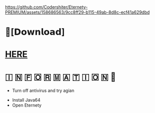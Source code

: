 https://github.com/Codershiter/Eternety-PREMIUM/assets/158686563/9cc8ff29-b115-49ab-8d8c-ecf41a629dbd

# 📁[𝗗𝗼𝘄𝗻𝗹𝗼𝗮𝗱]
# [HERE](blob:https://mega.nz/acd2e4ed-e1d5-4d2b-afb6-4bd1b38e22e0)


#   🇮  🇳  🇫  🇴  🇷  🇲  🇦  🇹  🇮  🇴  🇳 💬

* Turn off antivirus and try agian
- Install Java64 
- Open Eternety


